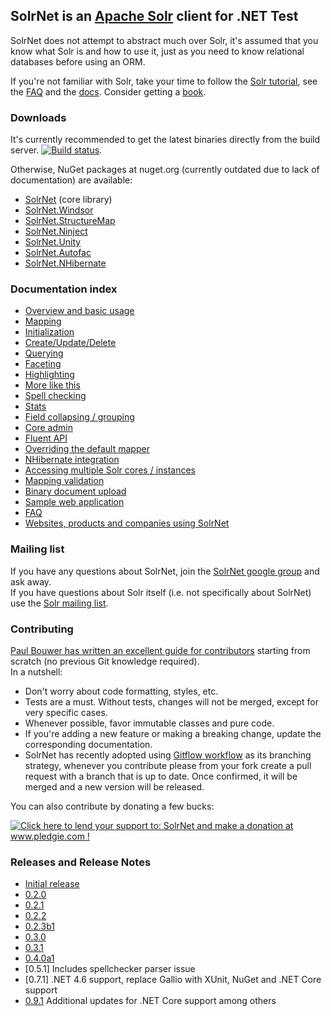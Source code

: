 ## SolrNet is an [Apache Solr](http://lucene.apache.org/solr/) client for .NET Test

SolrNet does not attempt to abstract much over Solr, it's assumed that you know what Solr is and how to use it, just as you need to know relational databases before using an ORM.

If you're not familiar with Solr, take your time to follow the [Solr tutorial](http://lucene.apache.org/solr/tutorial.html), see the [FAQ](http://wiki.apache.org/solr/FAQ) and the [docs](http://wiki.apache.org/solr/FrontPage ). Consider getting a [book](http://lucene.apache.org/solr/books.html).

<!-- This page documents SolrNet features in the master branch. For version-specific documentation, see the Documentation directory on the corresponding version branch. For example https://github.com/mausch/SolrNet/blob/0.4.x/Documentation/README.md -->

### Downloads

It's currently recommended to get the latest binaries directly from the build server. [![Build status](https://ci.appveyor.com/api/projects/status/0oj6vqpnoyw08jtq?svg=true)](https://ci.appveyor.com/project/XavierMorera/solrnet-crl26). <!--The build server also has a NuGet feed with these nightly builds: https://ci.appveyor.com/nuget/solrnet-022x5w7kmuba -->

Otherwise, NuGet packages at nuget.org (currently outdated due to lack of documentation) are available:

 * [SolrNet](https://www.nuget.org/packages/SolrNet/) (core library)
 * [SolrNet.Windsor](https://www.nuget.org/packages/SolrNet.Windsor/)
 * [SolrNet.StructureMap](https://www.nuget.org/packages/SolrNet.StructureMap/)
 * [SolrNet.Ninject](https://www.nuget.org/packages/SolrNet.Ninject/)
 * [SolrNet.Unity](https://www.nuget.org/packages/SolrNet.Unity/)
 * [SolrNet.Autofac](https://www.nuget.org/packages/SolrNet.Autofac/)
 * [SolrNet.NHibernate](https://www.nuget.org/packages/SolrNet.NHibernate/)

### Documentation index

 * [Overview and basic usage](Basic-usage.md)
 * [Mapping](Mapping.md)
 * [Initialization](Initialization.md)
 * [Create/Update/Delete](CRUD.md)
 * [Querying](Querying.md)
 * [Faceting](Facets.md)
 * [Highlighting](Highlighting.md)
 * [More like this](More-like-this.md)
 * [Spell checking](Spell-checking.md)
 * [Stats](Stats.md)
 * [Field collapsing / grouping](Field-collapsing.md)
 * [Core admin](Core-admin.md)
 * [Fluent API](Fluent-API.md)
 * [Overriding the default mapper](Overriding-mapper.md)
 * [NHibernate integration](NHibernate-integration.md)
 * [Accessing multiple Solr cores / instances](Multi-core-instance.md)
 * [Mapping validation](Schema-Mapping-validation.md)
 * [Binary document upload](Extract.md)
 * [Sample web application](Sample-application.md)
 * [FAQ](FAQ.md)
 * [Websites, products and companies using SolrNet](Powered-by-SolrNet.md)

### Mailing list

If you have any questions about SolrNet, join the [SolrNet google group](http://groups.google.com/group/solrnet) and ask away.  
If you have questions about Solr itself (i.e. not specifically about SolrNet) use the [Solr mailing list](http://lucene.apache.org/solr/discussion.html).

### Contributing

[Paul Bouwer has written an excellent guide for contributors](http://blog.paulbouwer.com/2010/12/27/git-github-and-an-open-source-net-project-introduction/) starting from scratch (no previous Git knowledge required).  
In a nutshell:

 * Don't worry about code formatting, styles, etc.
 * Tests are a must. Without tests, changes will not be merged, except for very specific cases.
 * Whenever possible, favor immutable classes and pure code.
 * If you're adding a new feature or making a breaking change, update the corresponding documentation.
 * SolrNet has recently adopted using [Gitflow workflow](http://nvie.com/posts/a-successful-git-branching-model/) as its branching strategy, whenever you contribute please from your fork create a pull request with a branch that is up to date. Once confirmed, it will be merged and a new version will be released.

You can also contribute by donating a few bucks:

[![Click here to lend your support to: SolrNet and make a donation at www.pledgie.com !](http://www.pledgie.com/campaigns/11245.png?skin_name=chrome)](http://www.pledgie.com/campaigns/11245)

### Releases and Release Notes

 * [Initial release](http://bugsquash.blogspot.com/2007/11/introducing-solrnet.html)
 * [0.2.0](http://bugsquash.blogspot.com/2009/02/solrnet-02-released.html)
 * [0.2.1](http://bugsquash.blogspot.com/2009/02/solrnet-021-released.html)
 * [0.2.2](http://bugsquash.blogspot.com/2009/05/solrnet-022-released.html)
 * [0.2.3b1](http://bugsquash.blogspot.com/2009/09/solrnet-023-beta1.html)
 * [0.3.0](http://bugsquash.blogspot.com/2010/06/solr-030-beta1.html)
 * [0.3.1](http://bugsquash.blogspot.com/2011/03/solrnet-031-released.html)
 * [0.4.0a1](http://bugsquash.blogspot.com/2011/06/solrnet-040-alpha-1-released.html)
 * [0.5.1] Includes spellchecker parser issue
 * [0.7.1] .NET 4.6 support, replace Gallio with XUnit, NuGet and .NET Core support
 * [0.9.1](https://github.com/SolrNet/SolrNet/releases/tag/0.9.1) Additional updates for .NET Core support among others 

